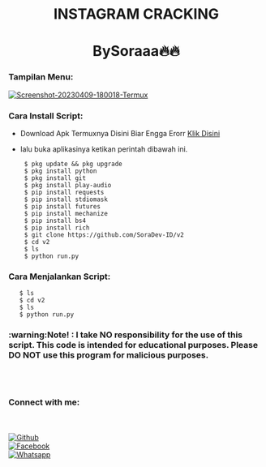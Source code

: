 <h1 align="center"> INSTAGRAM CRACKING </h1>
<h1 align="center">BySoraaa🔥🔥</h1>


<h3 align="left">Tampilan Menu:</h3>
<a href="https://ibb.co/b3FSzfx"><img src="https://i.ibb.co/8BbW6hJ/Screenshot-20230409-180018-Termux.png" alt="Screenshot-20230409-180018-Termux" border="0"></a>
<h3 align="left">Cara Install Script:</h3>

- Download Apk Termuxnya Disini Biar Engga Erorr <a href="https://bit.ly/Link-termuxxxx">Klik Disini</a>

- lalu buka aplikasinya ketikan perintah dibawah ini.

       $ pkg update && pkg upgrade
       $ pkg install python 
       $ pkg install git
       $ pkg install play-audio
       $ pip install requests 
       $ pip install stdiomask
       $ pip install futures
       $ pip install mechanize
       $ pip install bs4
       $ pip install rich
       $ git clone https://github.com/SoraDev-ID/v2
       $ cd v2
       $ ls
       $ python run.py

<h3 align="left">Cara Menjalankan Script:</h3>

       $ ls
       $ cd v2
       $ ls
       $ python run.py
       
<h3> :warning:Note! : I take NO responsibility for the use of this script. This code is intended for educational purposes. Please DO NOT use this program for malicious purposes.</h3><br>

<br>


     



<h3 align="left">Connect with me:</h3>

<b></b> </br> <br>[![Github](https://img.shields.io/badge/Github-SORA-dimgray?style=flat-square&logo=github)](https://github.com/SoraDev-ID)<br> [![Facebook](https://img.shields.io/badge/Facebook-SORA-blue?style=flat-square&logo=facebook)](https://www.facebook.com/profile.php?id=100000640058506&mibextid=ZbWKwL)<br> [![Whatsapp](https://img.shields.io/badge/Whatsapp-SORA-deepgreen?style=flat-square&logo=whatsapp)](https://wa.me/+6287752662364)


